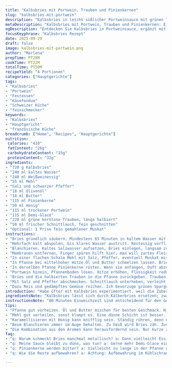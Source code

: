 ```yaml
---
title: "Kalbsbries mit Portwein, Trauben und Pinienkernen"
slug: "kalbsbries-mit-portwein"
description: "Kalbsbries in leicht süßlicher Portweinsauce mit grünen Trauben und gerösteten Pinienkernen. Entrahmt von Röstaromen und feiner Kräuternote der Schnittlauch, ein aromatisches Hauptgericht für vier Personen. Die Zubereitung braucht Geduld bei der Vorbehandlung des Wirsingbries, anschließendes Blanchieren verleiht zarte Struktur. Das Andicken der Sauce mit handelsüblichem Demi-Glace ergibt Tiefe. Honig liefert die karamellige Basis, der Portwein setzt fruchtige Highlights. Vorsicht mit der Hitze: Bratzeit genau beobachten, sonst zu trocken. Klassisch mit Reis und knackigem Gemüse serviert, dabei auf die Konsistenz der Beilagen achten."
metaDescription: "Kalbsbries mit Portwein, Trauben und Pinienkernen: Ein aromatisches Hauptgericht, perfekt für Feinschmecker und besondere Anlässe."
ogDescription: "Entdecken Sie Kalbsbries in Portweinsauce, ergänzt mit Trauben und Pinienkernen – ein festliches Gericht mit zarter Textur und intensiven Aromen."
focusKeyphrase: "Kalbsbries Rezept"
date: 2025-09-29
draft: false
image: kalbsbries-mit-portwein.png
author: "Marlena"
prepTime: PT28M
cookTime: PT22M
totalTime: PT50M
recipeYield: "4 Portionen"
categories: ["Hauptgerichte"]
tags:
- "Kalbsbries"
- "Portwein"
- "Festessen"
- "Käsefondue"
- "Schweizer Küche"
- "feinschmecker"
keywords:
- "Kalbsbries"
- "Hauptgericht"
- "französische Küche"
breadcrumb: ["Home", "Recipes", "Hauptgerichte"]
nutrition: 
 calories: "410"
 fatContent: "26g"
 carbohydrateContent: "15g"
 proteinContent: "32g"
ingredients:
- "720 g Kalbsbries"
- "240 ml kaltes Wasser"
- "240 ml Weißweinessig"
- "55 ml Mehl"
- "Salz und schwarzer Pfeffer"
- "18 ml Olivenöl"
- "18 ml Butter"
- "115 ml Pinienkerne"
- "50 ml Honig"
- "115 ml trockener Portwein"
- "115 ml Demi-Glace"
- "220 ml grüne kernlose Trauben, längs halbiert"
- "50 ml frischer Schnittlauch, fein geschnitten"
- "Optional: 1 Prise fein gemahlener Muskat"
instructions:
- "Bries gründlich säubern. Mindestens 65 Minuten in kaltem Wasser mit Essig einweichen. Wichtig: Verunreinigungen und Blut aus dem Gewebe lösen. Kühlung erforderlich, um Frische zu erhalten."
- "Mehrfach kalt abspülen, bis klares Wasser austritt. Restessig verfliegt."
- "Blanchieren. Kaltes Salzwasser aufsetzen, Bries einlegen, langsam zum Kochen bringen. 10-12 Minuten bei milder Blasenbildung, bis die Textur fest, aber noch elastisch ist. Sofort in Eiswasser abschrecken für Stoppen des Garprozesses und damit weiße Farbe bleibt."
- "Membranen entfernen, Finger spüren hilft hier; man will zartes Fleisch sehen, keine faserigen Hüllen. Bries in dünne Scheiben schneiden, etwa 1 cm dick – zu dick wird zäh, zu dünn verliert Biss."
- "In einer flachen Schale Mehl mit Salz, Pfeffer, eventuell Muskat mischen. Bries darin wenden, überschüssiges Mehl abschütteln, sonst brennt es in der Pfanne an."
- "In Pfanne bei mittelhoher Hitze Öl und Butter schmelzen lassen. Bries darin jeweils 2 ½ Minuten pro Seite anbraten. Farbe aufmerksam beobachten, sie sollte schön goldbraun werden, nicht dunkelbraun oder schwarz. Herausnehmen, kurz ruhen lassen, warm halten unter Alufolie."
- "In derselben Pfanne Pinienkerne rösten. Wenn sie anfangen, Duft abzugeben und leicht braun werden, Honig zugeben. Rühren, bis die Mischung blubbert und karamellisiert. Hier ist Timing wichtig: nicht verbrennen lassen."
- "Portwein hinein, Pfannenboden lösen. Hitze erhöhen, Flüssigkeit reduzieren auf etwa die Hälfte. Dann die Demi-Glace unterrühren. Eine dicke, glänzende Sauce entsteht. Am besten regelmäßig rühren, um Anbrennen zu vermeiden."
- "Bries und die halbierten Trauben in die Pfanne zurückgeben. Trauben bringen frische Säure und leichte Süße, lösen das Geschmacksspiel auf. Nur erwärmen, maximal 1-2 Minuten, Farbe der Trauben soll frisch bleiben, Bries zart wärmen."
- "Mit Salz und Pfeffer abschmecken. Schnittlauch unterheben, verleiht Frische und Grün. Sofort servieren, damit die Sauce nicht einfriert oder austrocknet."
- "Dazu Reis und gedämpftes Gemüse reichen. Ich bevorzuge grünen Spargel oder junge Karotten. Wichtig: Gemüse knackig, Reis locker. Ein schweres Kartoffelpüree würde erdrücken, finde ich."
introduction: "Habe öfter mit Kalbsbries experimentiert, weil die Zubereitung nicht überall gelingt – entweder zäh oder muffig. Der Trick liegt im langen Einweichen in Essigwasser, danach wirklich gründlich spülen. Blanchieren bei niedriger Temperatur für feste aber nicht harte Konsistenz, sonst zerfällt es. Beim Braten Öl und Butter kombinieren, gibt sowohl hohe Brattemperatur als auch Aromatik. Honig zum Karamellisieren, dann Portwein für die fruchtige Note. Die Trauben bringen einen interessanten, frischen Gegensatz. Immer darauf achten, dass der Bries nicht zu lange liegt, sonst wird er trocken und verliert den Biss. Schnittlauch optional, aber wichtig für die Frische. Klassiker mit Reis und Gemüse, vorher einmal Dosierung bei Pinienkernen testen – zu lange gemischt schmecken sie schnell gammel. Würze lieber schrittweise. Die reduzierten Flüssigkeiten und die karamellisierte Oberfläche sorgen für eine samtige Textur und konzentrierten Geschmack."
ingredientsNote: "Kalbsbries lässt sich durch Kälberbries ersetzen; zwar etwas fester, aber funktioniert. Wer keine Demi-Glace findet, kann Rinderfond nehmen, anschließend mit Zitronensaft und etwas Tomatenmark verfeinern zum Ausgleich. Weißer Portwein ist wichtig, roter verändert den Geschmack zu süß. Trauben dürfen nicht zu reif sein, sonst zerfallen sie in der Sauce. Honig sollte nicht zu dunkel sein, sonst verbrennt er leicht; alternativ Ahornsirup verwenden. Pinienkerne sind einfach zum Rösten, aber vorsicht bei Hitze – schneller Kontrollverlust bedeutet Bitterstoffe. Frischer Schnittlauch gibt den letzten Akzent; getrockneter ist zu schwach. Die Mehlschicht muss dünn sein, sonst wird Bries rundherum eine feste Kruste, die Mundgefühl stört."
instructionsNote: "80 Minuten Einweichzeit sind entscheidend für den Geschmack und die Textur des Bries. Das Blanchieren passiert nicht in großer Hitze, sondern langsam – das verhindert das Auslaugen von Aromen. Membranen entfernen fühlt sich anfangs ungewohnt an, mit etwas Übung bekommt man es fix hin, am besten mit Küchentuch angreifen. Beim Anbraten auf mittelhoher Hitze bleiben, sonst verbrennt das Mehl. Pinienkerne bis leicht goldgelb rösten, riecht intensiv und nussig, wenn diese Note fehlt, eher zu kurz gewesen. Honig direkt in die heiße Pfanne geben, hört sich an wie ein leises Blubbern, wenn Karamell entsteht. Portwein und Demi-Glace brauchen etwas Zeit zum Eindicken – wartet geduldig, sonst bleibt die Sauce zu flüssig. Trauben nur kurz erwärmen, sonst verlieren sie Biss und frische Farbe. Die Schnittlauchnote am Ende sorgt für Frische. Sauce während des Reduzierens aufmerksam beobachten, oben bildet sich schneller leichte Haut – mit Schneebesen unterrühren. Die Kombination war für mich erst ungewohnt, jetzt liebe ich den Kontrast zwischen Süße, Säure und der zarten Textur."
tips:
- "Pfanne gut vorheizen. Öl und Butter mischen für besten Geschmack. Hitze aber nie zu hoch einstellen. Mag das Aroma beim Braten. Das Bries wird knusprig und zart. Thermometer nicht brauchbar. Fingerfertigkeit ist wichtig. Farben korrekt beobachten."
- "Mehl gut verteilen, sonst klumpt es. Eine dünne Schicht ist besser. Bei der Vorbereitung Zeit nehmen. Erst wenn die Konsistenz stimmt, weiterarbeiten. Dann jeder Biss ist herrlich. Trauben müssen frisch sein. Zu reife Trauben zerfallen schnell."
- "Karamellisieren mit Honig kann knifflig sein. Ständig rühren, denn es wird schnell dunkel. Dunkel werden = bitter. Stückchenweise ausprobieren. Auch Aromen intensivieren kann gut sein beim Kochen. Alternative Honig: Ahornsirup, aber auch Dosierung beobachten."
- "Beim Blanchieren immer im Auge behalten. Zu heiß wird Bries zäh. Zusammen mit harten Zutaten nicht direkt kombinieren. Hitze überwiegt sonst. Zuerst die weicheren Zutaten anbraten. Der Geschmack entfaltet sich richtig. Den Fischfond oft ersetzen, funktioniert gut."
- "Die Kombination aus den Aromen kann herausfordernd sein. Nur kurze Zeit mit Trauben, ansonsten verlieren sie die Frische. Schnittlauch erst am Ende hinzufügen für mehr Grün. All diese Schritte sind entscheidend für ein gelungenes Gericht."
faq:
- "q: Warum schmeckt Bries manchmal metallisch? a: Dann vielleicht Essigwasser nicht oft genug gewechselt. Frisch bleibt der Geschmack. Bei der Blanchierung nicht auf Temperatur übertreiben. Hilfreich bei der Zubereitung."
- "q: Meine Sauce bleibt zu dünn, was tun? a: Gerne mehr Demi-Glace einreduzieren. Das hilft der Konsistenz. Oder eine stärkere Brühe verwenden. Der Geschmack intensiviert sich mit der richtigen Technik. Mit Mut arbeiten."
- "q: Pinienkerne werden bitter? a: Vielleicht zu lange in der Pfanne gelassen. Temperatur senken und besser rühren. Aromen dabei aufpassen, leicht anrösten gibt den besten Effekt. Pinienkerne sind heikel, lieber mehr im Blick."
- "q: Wie die Reste aufbewahren? a: Achtung: Aufbewahrung im Kühlschrank geht gut, aber selten länger. Manchmal kurz in Butter anbraten. Macht eine köstliche Vorspeise. Die Reste behalten ihren Geschmack. Immer frisch essen."

---
```

